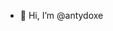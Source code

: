 - 👋 Hi, I’m @antydoxe

<!---
antydoxe/antydoxe is a ✨ special ✨ repository because its `README.md` (this file) appears on your GitHub profile.
You can click the Preview link to take a look at your changes.
--->
